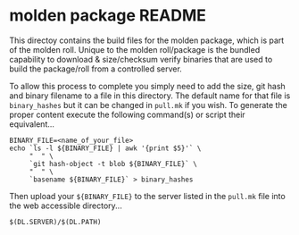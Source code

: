 # molden package README

This directoy contains the build files for the molden package, which is part
of the molden roll. Unique to the molden roll/package is the bundled 
capability to download & size/checksum verify binaries that are used to build
the package/roll from a controlled server.

To allow this process to complete you simply need to add the size, git hash 
and binary filename to a file in this directory. The default name for that
file is `binary_hashes` but it can be changed in `pull.mk` if you wish. To 
generate the proper content execute the following command(s) or script their
equivalent...

	BINARY_FILE=<name_of_your_file>
	echo `ls -l ${BINARY_FILE} | awk '{print $5}'` \
	     "  " \
	     `git hash-object -t blob ${BINARY_FILE}` \
	     "  " \
	     `basename ${BINARY_FILE}` > binary_hashes

Then upload your `${BINARY_FILE}` to the server listed in the `pull.mk` file
into the web accessible directory...

	$(DL.SERVER)/$(DL.PATH)

